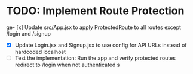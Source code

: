 # TODO: Implement Route Protection

ge- [x] Update src/App.jsx to apply ProtectedRoute to all routes except /login and /signup
- [x] Update Login.jsx and Signup.jsx to use config for API URLs instead of hardcoded localhost
- [ ] Test the implementation: Run the app and verify protected routes redirect to /login when not authenticated
s 